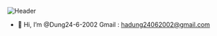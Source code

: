 ![Header](./your-header-image-name.png)

- 👋 Hi, I’m @Dung24-6-2002
Gmail : hadung24062002@gmail.com


